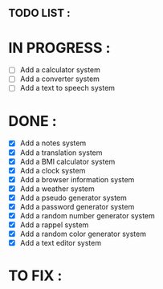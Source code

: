 ## TODO LIST :

# IN PROGRESS :
- [ ] Add a calculator system
- [ ] Add a converter system
- [ ] Add a text to speech system

# DONE :
- [x] Add a notes system
- [x] Add a translation system
- [x] Add a BMI calculator system
- [x] Add a clock system
- [x] Add a browser information system
- [x] Add a weather system
- [x] Add a pseudo generator system
- [x] Add a password generator system
- [x] Add a random number generator system
- [x] Add a rappel system
- [x] Add a random color generator system
- [x] Add a text editor system

# TO FIX :